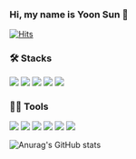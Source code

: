 ### Hi, my name is Yoon Sun 🐬
[![Hits](https://hits.seeyoufarm.com/api/count/incr/badge.svg?url=https%3A%2F%2Fgithub.com%2Fgjbae1212%2Fhit-counter&count_bg=%236A99E3&title_bg=%237A7A7A&icon=smugmug.svg&icon_color=%23E7E7E7&title=hits&edge_flat=false)](https://hits.seeyoufarm.com)


### 🛠️ Stacks
<img src="https://img.shields.io/badge/Python-3776AB?style=for-the-badge&logo=Python&logoColor=white"> <img src="https://img.shields.io/badge/Django-092E20?style=for-the-badge&logo=Django&logoColor=white"> <img src="https://img.shields.io/badge/JavaScript-F7DF1E?style=for-the-badge&logo=JavaScript&logoColor=white"> <img src="https://img.shields.io/badge/React-61DAFB?style=for-the-badge&logo=React&logoColor=white"> <img src="https://img.shields.io/badge/Vue.js-4FC08D?style=for-the-badge&logo=Vue.js&logoColor=white">

### 💪🏼 Tools
<img src="https://img.shields.io/badge/Git-F05032?style=for-the-badge&logo=Git&logoColor=white"> <img src="https://img.shields.io/badge/GitHub-181717?style=for-the-badge&logo=GitHub&logoColor=white"> <img src="https://img.shields.io/badge/GitLab-FC6D26?style=for-the-badge&logo=GitLab&logoColor=white"> <img src="https://img.shields.io/badge/Jira-0052CC?style=for-the-badge&logo=Jira&logoColor=white"> <img src="https://img.shields.io/badge/VisualStudioCode-007ACC?style=for-the-badge&logo=Visual-Studio-Code&logoColor=white"> <img src="https://img.shields.io/badge/Notion-000000?style=for-the-badge&logo=Notion&logoColor=white"> 


![Anurag's GitHub stats](https://github-readme-stats.vercel.app/api?username=yoonsunny17&count_private=true&show_icons=true&theme=tokyonight)



<!--
**yoonsunny17/yoonsunny17** is a ✨ _special_ ✨ repository because its `README.md` (this file) appears on your GitHub profile.

Here are some ideas to get you started:

- 🔭 I’m currently working on ...
- 🌱 I’m currently learning ...
- 👯 I’m looking to collaborate on ...
- 🤔 I’m looking for help with ...
- 💬 Ask me about ...
- 📫 How to reach me: ...
- 😄 Pronouns: ...
- ⚡ Fun fact: ...
-->
